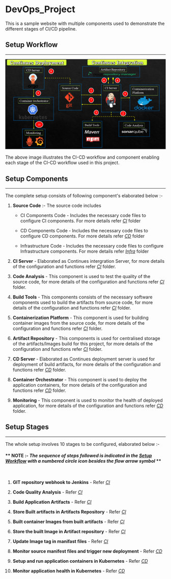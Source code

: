 # DevOps_Project
This is a sample website with multiple components used to demonstrate the different stages of CI/CD pipeline.

## Setup Workflow
---
![CI-CD Workflow](DevOps_Project_Flowchart_image.png)

The above image illustrates the CI-CD workflow and component enabling each stage of the CI-CD workflow used in this project.

## Setup Components
---
The complete setup consists of following component's elaborated below :- 

1.  **Source Code** :- The source code includes 

    - CI Components Code - Includes the necessary code files to configure CI components. For more details refer [_CI_](./CI/) folder
      
    - CD Components Code - Includes the necessary code files to configure CD components. For more details refer [_CD_](./CD/) folder

    - Infrastructure Code - Includes the necessary code files to configure Infrastructure components. For more details refer [_Infra_](./Infra/) folder

2. **CI Server** - Elaborated as Continues intergration Server, for more details of the configuration and functions refer [_CI_](./CI/) folder.

3. **Code Analysis** - This component is used to test the quality of the source code, for more details of the configuration and functions refer [_CI_](./CI/) folder.

4. **Build Tools** - This components consists of the necessary software components used to build the artifacts from source code, for more details of the configuration and functions refer [_CI_](./CI/) folder.

5. **Containerization Platform** - This component is used for building container images from the source code, for more details of the configuration and functions refer [_CI_](./CI/) folder.

6. **Artifact Repository** - This components is used for centralised storage of the artifacts/Images build for this project, for more details of the configuration and functions refer [_CI_](./CI/) folder.

7. **CD Server** - Elaborated as Continues deployment server is used for deployment of build artifacts,  for more details of the configuration and functions refer [_CD_](./CD/) folder.

8. **Container Orchestrator** - This component is used to deploy the application containers,   for more details of the configuration and functions refer [_CD_](./CD/) folder.
  
9. **Monitoring** - This component is used to monitor the health of deployed application,   for more details of the configuration and functions refer [_CD_](./CD/) folder.


## Setup Stages 
---
The whole setup involves 10 stages to be configured, elaborated below :-

#### \*\* NOTE :- _The sequence of steps followed is indicated in the [_Setup Workflow_](#setup-workflow) with a numbered circle icon besides the flow arrow symbol_ \*\* 

</br>

1. **GIT repository webhook to Jenkins** - Refer [_CI_](./CI/)

2. **Code Quality Analysis** - Refer [_CI_](./CI/)

3. **Build Application Artifacts** - Refer [_CI_](./CI/)

4. **Store Built artifacts in Artifacts Repository** - Refer [_CI_](./CI/)

5. **Built container Images from built artifacts** - Refer [_CI_](./CI/)

6. **Store the built Image in Artifact repository** - Refer [_CI_](./CI/)

7. **Update Image tag in manifast files** - Refer [_CI_](./CI/)

8. **Monitor source manifest files and trigger new deployment** - Refer [_CD_](./CD/)

9. **Setup and run application containers in Kubernetes** - Refer [_CD_](./CD/)

10. **Monitor application health in Kubernetes** - Refer [_CD_](./CD/)


  
  

